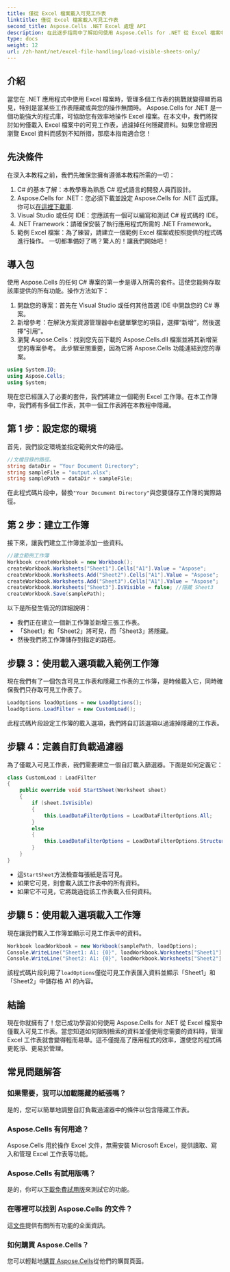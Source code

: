 ```yaml
---
title: 僅從 Excel 檔案載入可見工作表
linktitle: 僅從 Excel 檔案載入可見工作表
second_title: Aspose.Cells .NET Excel 處理 API
description: 在此逐步指南中了解如何使用 Aspose.Cells for .NET 從 Excel 檔案中僅載入可見工作表。
type: docs
weight: 12
url: /zh-hant/net/excel-file-handling/load-visible-sheets-only/
---
```

## 介紹
當您在 .NET 應用程式中使用 Excel 檔案時，管理多個工作表的挑戰就變得顯而易見，特別是當某些工作表隱藏或與您的操作無關時。 Aspose.Cells for .NET 是一個功能強大的程式庫，可協助您有效率地操作 Excel 檔案。在本文中，我們將探討如何僅載入 Excel 檔案中的可見工作表，過濾掉任何隱藏資料。如果您曾經因瀏覽 Excel 資料而感到不知所措，那麼本指南適合您！
## 先決條件
在深入本教程之前，我們先確保您擁有遵循本教程所需的一切：
1. C# 的基本了解：本教學專為熟悉 C# 程式語言的開發人員而設計。
2.  Aspose.Cells for .NET：您必須下載並設定 Aspose.Cells for .NET 函式庫。你可以[在這裡下載庫](https://releases.aspose.com/cells/net/).
3. Visual Studio 或任何 IDE：您應該有一個可以編寫和測試 C# 程式碼的 IDE。
4. .NET Framework：請確保安裝了執行應用程式所需的 .NET Framework。
5. 範例 Excel 檔案：為了練習，請建立一個範例 Excel 檔案或按照提供的程式碼進行操作。
一切都準備好了嗎？驚人的！讓我們開始吧！
## 導入包
使用 Aspose.Cells 的任何 C# 專案的第一步是導入所需的套件。這使您能夠存取該庫提供的所有功能。操作方法如下：
1. 開啟您的專案：首先在 Visual Studio 或任何其他首選 IDE 中開啟您的 C# 專案。
2. 新增參考：在解決方案資源管理器中右鍵單擊您的項目，選擇“新增”，然後選擇“引用”。 
3. 瀏覽 Aspose.Cells：找到您先前下載的 Aspose.Cells.dll 檔案並將其新增至您的專案參考。
此步驟至關重要，因為它將 Aspose.Cells 功能連結到您的專案。 
```csharp
using System.IO;
using Aspose.Cells;
using System;
```

現在您已經匯入了必要的套件，我們將建立一個範例 Excel 工作簿。在本工作簿中，我們將有多個工作表，其中一個工作表將在本教程中隱藏。
## 第 1 步：設定您的環境
首先，我們設定環境並指定範例文件的路徑。
```csharp
//文檔目錄的路徑。
string dataDir = "Your Document Directory";
string sampleFile = "output.xlsx";
string samplePath = dataDir + sampleFile;
```
在此程式碼片段中，替換`"Your Document Directory"`與您要儲存工作簿的實際路徑。 
## 第 2 步：建立工作簿
接下來，讓我們建立工作簿並添加一些資料。
```csharp
//建立範例工作簿
Workbook createWorkbook = new Workbook();
createWorkbook.Worksheets["Sheet1"].Cells["A1"].Value = "Aspose";
createWorkbook.Worksheets.Add("Sheet2").Cells["A1"].Value = "Aspose";
createWorkbook.Worksheets.Add("Sheet3").Cells["A1"].Value = "Aspose";
createWorkbook.Worksheets["Sheet3"].IsVisible = false; //隱藏 Sheet3
createWorkbook.Save(samplePath);
```
以下是所發生情況的詳細說明：
- 我們正在建立一個新工作簿並新增三張工作表。
- 「Sheet1」和「Sheet2」將可見，而「Sheet3」將隱藏。
- 然後我們將工作簿儲存到指定的路徑。
## 步驟 3：使用載入選項載入範例工作簿
現在我們有了一個包含可見工作表和隱藏工作表的工作簿，是時候載入它，同時確保我們只存取可見工作表了。
```csharp
LoadOptions loadOptions = new LoadOptions();
loadOptions.LoadFilter = new CustomLoad();
```
此程式碼片段設定工作簿的載入選項，我們將自訂該選項以過濾掉隱藏的工作表。
## 步驟 4：定義自訂負載過濾器
為了僅載入可見工作表，我們需要建立一個自訂載入篩選器。下面是如何定義它：
```csharp
class CustomLoad : LoadFilter
{
    public override void StartSheet(Worksheet sheet)
    {
        if (sheet.IsVisible)
        {
            this.LoadDataFilterOptions = LoadDataFilterOptions.All;
        }
        else
        {
            this.LoadDataFilterOptions = LoadDataFilterOptions.Structure;
        }
    }
}
```
- 這`StartSheet`方法檢查每張紙是否可見。
- 如果它可見，則會載入該工作表中的所有資料。
- 如果它不可見，它將跳過從該工作表載入任何資料。
## 步驟 5：使用載入選項載入工作簿
現在讓我們載入工作簿並顯示可見工作表中的資料。
```csharp
Workbook loadWorkbook = new Workbook(samplePath, loadOptions);
Console.WriteLine("Sheet1: A1: {0}", loadWorkbook.Worksheets["Sheet1"].Cells["A1"].Value);
Console.WriteLine("Sheet2: A1: {0}", loadWorkbook.Worksheets["Sheet2"].Cells["A1"].Value);
```
該程式碼片段利用了`loadOptions`僅從可見工作表匯入資料並顯示「Sheet1」和「Sheet2」中儲存格 A1 的內容。 
## 結論
現在你就擁有了！您已成功學習如何使用 Aspose.Cells for .NET 從 Excel 檔案中僅載入可見工作表。當您知道如何限制檢索的資料並僅使用您需要的資料時，管理 Excel 工作表就會變得輕而易舉。這不僅提高了應用程式的效率，還使您的程式碼更乾淨、更易於管理。 
## 常見問題解答
### 如果需要，我可以加載隱藏的紙張嗎？
是的，您可以簡單地調整自訂負載過濾器中的條件以包含隱藏工作表。
### Aspose.Cells 有何用途？
Aspose.Cells 用於操作 Excel 文件，無需安裝 Microsoft Excel，提供讀取、寫入和管理 Excel 工作表等功能。
### Aspose.Cells 有試用版嗎？
是的，你可以[下載免費試用版](https://releases.aspose.com/)來測試它的功能。
### 在哪裡可以找到 Aspose.Cells 的文件？
這[文件](https://reference.aspose.com/cells/net/)提供有關所有功能的全面資訊。
### 如何購買 Aspose.Cells？
您可以輕鬆地[購買 Aspose.Cells](https://purchase.aspose.com/buy)從他們的購買頁面。
